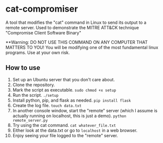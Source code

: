 # cat-compromiser
A tool that modifies the "cat" command in Linux to send its output to a remote server. Used to demonstrate the MITRE ATT&amp;CK technique "Compromise Client Software Binary"

**Warning: DO NOT USE THIS COMMAND ON ANY COMPUTER THAT MATTERS TO YOU! You will be modifying one of the most fundamental linux programs. Use at your own risk.

## How to use
1. Set up an Ubuntu server that you don't care about.
2. Clone the repository.
3. Mark the script as executable. `sudo chmod +x setup`
4. Run the script. `./setup`
5. Install python, pip, and flask as needed. `pip install flask`
6. Create the log file. `touch data.txt`
7. In another console window, start the "remote" server (which I assume is actually running on localhost, this is just a demo). `python remote_server.py`
8. Try using the cat command. `cat whatever_file.txt`
9. Either look at the data.txt or go to `localhost` in a web browser.
10. Enjoy seeing your file logged to the "remote" server.

